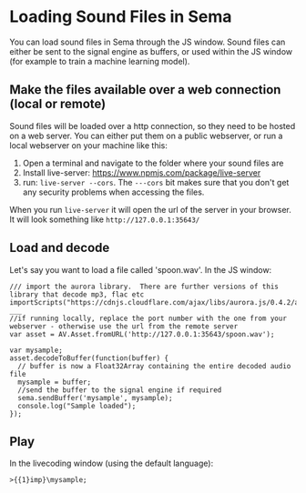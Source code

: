 # Loading Sound Files in Sema

You can load sound files in Sema through the JS window.  Sound files can either be sent to the signal engine as buffers, or used within the JS window (for example to train a machine learning model).

## Make the files available over a web connection (local or remote)

Sound files will be loaded over a http connection, so they need to be hosted on a web server. You can either put them on a public webserver, or run a local webserver on your machine like this:

1. Open a terminal and navigate to the folder where your sound files are
2. Install live-server: https://www.npmjs.com/package/live-server
3. run: ```live-server --cors```.  The ```---cors``` bit makes sure that you don't get any security problems when accessing the files.

When you run ```live-server``` it will open the url of the server in your browser. It will look something like ```http://127.0.0.1:35643/```

## Load and decode 

Let's say you want to load a file called 'spoon.wav'. In the JS window:

```
/// import the aurora library.  There are further versions of this library that decode mp3, flac etc
importScripts("https://cdnjs.cloudflare.com/ajax/libs/aurora.js/0.4.2/aurora.min.js")
___
//if running locally, replace the port number with the one from your webserver - otherwise use the url from the remote server
var asset = AV.Asset.fromURL('http://127.0.0.1:35643/spoon.wav');

var mysample;
asset.decodeToBuffer(function(buffer) {
  // buffer is now a Float32Array containing the entire decoded audio file
  mysample = buffer;
  //send the buffer to the signal engine if required
  sema.sendBuffer('mysample', mysample);
  console.log("Sample loaded");
});

```

## Play

In the livecoding window (using the default language):

```
>{{1}imp}\mysample;
```

